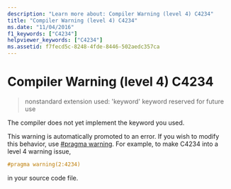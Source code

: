 ```yaml
---
description: "Learn more about: Compiler Warning (level 4) C4234"
title: "Compiler Warning (level 4) C4234"
ms.date: "11/04/2016"
f1_keywords: ["C4234"]
helpviewer_keywords: ["C4234"]
ms.assetid: f7fecd5c-8248-4fde-8446-502aedc357ca
---
```

# Compiler Warning (level 4) C4234

> nonstandard extension used: 'keyword' keyword reserved for future use

The compiler does not yet implement the keyword you used.

This warning is automatically promoted to an error. If you wish to modify this behavior, use [#pragma warning](../../preprocessor/warning.md). For example, to make C4234 into a level 4 warning issue,

```cpp
#pragma warning(2:4234)
```

in your source code file.
